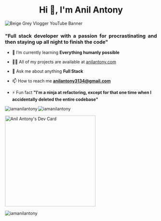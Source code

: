 <h1 align="center">Hi 👋, I'm Anil Antony</h1>

![Beige Grey Vlogger YouTube Banner](https://user-images.githubusercontent.com/92921196/204690346-3b5907d4-46c6-42bb-ab5f-8fc197670db6.png)

<h3 align="justify">"Full stack developer with a passion for procrastinating and then staying up all night to finish the code"</h3>

<!-- ![Alt Text](https://github.com/iamanilantony/iamanilantony/blob/master/Beige%20Grey%20Vlogger%20YouTube%20Banner%20(1).jpg) -->

<!-- - 🔭 I’m currently working on **Cinefest (Passion Project)** -->

- 🌱 I’m currently learning **Everything humanly possible**

- 👨‍💻 All of my projects are available at [anilantony.com](https://anilantony.com)

- 💬 Ask me about anything **Full Stack**

- 📫 How to reach me **anilantony3134@gmail.com**

- ⚡ Fun fact **"I'm a ninja at refactoring, except for that one time when I accidentally deleted the entire codebase"**

<!-- <h3 align="left">Connect with me:</h3>
<p align="left">
<a href="https://twitter.com/iamanilantony" target="blank"><img align="center" src="https://raw.githubusercontent.com/rahuldkjain/github-profile-readme-generator/master/src/images/icons/Social/twitter.svg" alt="iamanilantony" height="30" width="40" /></a>
<a href="https://linkedin.com/in/www.linkedin.com/in/iamanilantony" target="blank"><img align="center" src="https://raw.githubusercontent.com/rahuldkjain/github-profile-readme-generator/master/src/images/icons/Social/linked-in-alt.svg" alt="www.linkedin.com/in/iamanilantony" height="30" width="40" /></a>
</p> -->

<p><img align="left" src="https://github-readme-stats.vercel.app/api/top-langs?username=iamanilantony&show_icons=true&locale=en&layout=compact" alt="iamanilantony" /></p>

<!-- <p>&nbsp;<img align="center" src="https://github-readme-stats.vercel.app/api?username=iamanilantony&show_icons=true&locale=en" alt="iamanilantony" /></p> -->

<p><img align="center" src="https://github-readme-streak-stats.herokuapp.com/?user=iamanilantony&" alt="iamanilantony" /></p>

<!-- 
<p align="left"> <a href="https://github.com/ryo-ma/github-profile-trophy"><img src="https://github-profile-trophy.vercel.app/?username=iamanilantony" alt="iamanilantony" /></a> </p> -->

<a href="https://app.daily.dev/Anilantony3134"><img src="https://api.daily.dev/devcards/0fb81d69ced14a04a7b88ed0d9170c60.png?r=qsz" width="300" alt="Anil Antony's Dev Card"/></a>


<!-- 

<div id="countdown">
  Loading countdown...
</div>

<script src="countdown.js"></script>
-->

<!--
![Countdown](https://img.shields.io/static/v1?label=Countdown&message=16%20days%20left&color=brightgreen)
-->




<p align="left"> <img src="https://komarev.com/ghpvc/?username=iamanilantony&label=Profile%20views&color=0e75b6&style=flat" alt="iamanilantony" /> </p>

